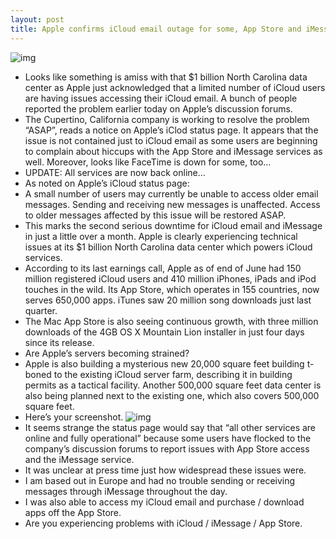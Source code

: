 ```yaml
---
layout: post
title: Apple confirms iCloud email outage for some, App Store and iMessage hiccups reported
---
```

![img](http://media.idownloadblog.com/wp-content/uploads/2012/04/Apple-data-center-Maiden-North-Carolina-exterior-001.jpg)
* Looks like something is amiss with that $1 billion North Carolina data center as Apple just acknowledged that a limited number of iCloud users are having issues accessing their iCloud email. A bunch of people reported the problem earlier today on Apple’s discussion forums.
* The Cupertino, California company is working to resolve the problem “ASAP”, reads a notice on Apple’s iClod status page. It appears that the issue is not contained just to iCloud email as some users are beginning to complain about hiccups with the App Store and iMessage services as well. Moreover, looks like FaceTime is down for some, too…
* UPDATE: All services are now back online…
* As noted on Apple’s iCloud status page:
* A small number of users may currently be unable to access older email messages. Sending and receiving new messages is unaffected. Access to older messages affected by this issue will be restored ASAP.
* This marks the second serious downtime for iCloud email and iMessage in just a little over a month. Apple is clearly experiencing technical issues at its $1 billion North Carolina data center which powers iCloud services.
* According to its last earnings call, Apple as of end of June had 150 million registered iCloud users and 410 million iPhones, iPads and iPod touches in the wild. Its App Store, which operates in 155 countries, now serves 650,000 apps. iTunes saw 20 million song downloads just last quarter.
* The Mac App Store is also seeing continuous growth, with three million downloads of the 4GB OS X Mountain Lion installer in just four days since its release.
* Are Apple’s servers becoming strained?
* Apple is also building a mysterious new 20,000 square feet building t-boned to the existing iCloud server farm, describing it in building permits as a tactical facility. Another 500,000 square feet data center is also being planned next to the existing one, which also covers 500,000 square feet.
* Here’s your screenshot.
![img](http://media.idownloadblog.com/wp-content/uploads/2012/07/iCloud-status-page.jpg)
* It seems strange the status page would say that “all other services are online and fully operational” because some users have flocked to the company’s discussion forums to report issues with App Store access and the iMessage service.
* It was unclear at press time just how widespread these issues were.
* I am based out in Europe and had no trouble sending or receiving messages through iMessage throughout the day.
* I was also able to access my iCloud email and purchase / download apps off the App Store.
* Are you experiencing problems with iCloud / iMessage / App Store.

